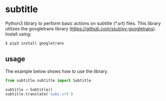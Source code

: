 # subtitle
Python3 library to perform basic actions on subtitle (*.srt) files.
This library utilizes the googletrans library (https://github.com/ssut/py-googletrans).
Install using:
```python
$ pip3 install googletrans
```
## usage
The example below shows how to use the library.
```python
from subtitle.subtitle import Subtitle

subtitle = Subtitle()
subtitle.translate('subs.srt')
```
